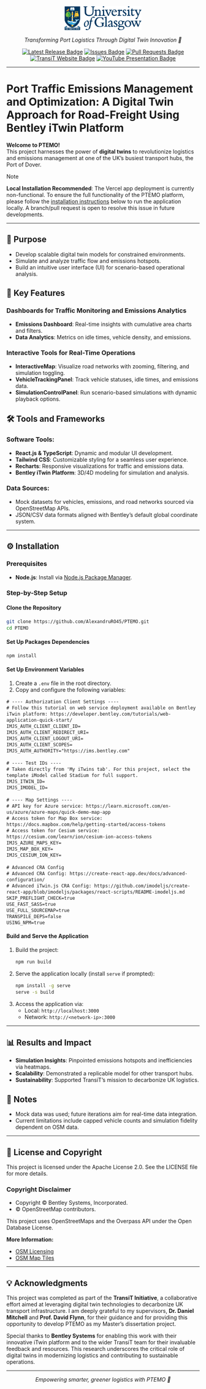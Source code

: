 <div align="center">
    <img src="https://github.com/AlexandruRO45/PTEMO/blob/main/public/logo.svg" alt="PTEMO Logo" width="200"/>
    <p>
        <i>Transforming Port Logistics Through Digital Twin Innovation 🚢</i>
    </p>
    <div id="badges">
        <!-- GitHub Badges -->
        <a href="https://github.com/AlexandruRO45/PTEMO/releases">
            <img src="https://img.shields.io/github/v/release/AlexandruRO45/PTEMO?color=blue&label=Latest%20Release" alt="Latest Release Badge"/></a>
        <a href="https://github.com/AlexandruRO45/PTEMO/issues">
            <img src="https://img.shields.io/github/issues/AlexandruRO45/PTEMO.svg" alt="Issues Badge"/></a>
        <a href="https://github.com/AlexandruRO45/PTEMO/pulls">
            <img src="https://img.shields.io/github/issues-pr/AlexandruRO45/PTEMO.svg" alt="Pull Requests Badge"/></a>
    </div>
    <div id="badges">
        <!-- External Website Badge -->
        <a href="https://transit.ac.uk/">
            <img src="https://img.shields.io/badge/Website-TransiT-blue" alt="TransiT Website Badge"/></a>
        <!-- YouTube Presentation Badge -->
        <a href="https://www.youtube.com/watch?v=WvtDdjjWrv4">
            <img src="https://img.shields.io/badge/Watch-YouTube-red" alt="YouTube Presentation Badge"/></a>
    </div>
</div>

---

# Port Traffic Emissions Management and Optimization: A Digital Twin Approach for Road-Freight Using Bentley iTwin Platform  

**Welcome to PTEMO!**  
This project harnesses the power of **digital twins** to revolutionize logistics and emissions management at one of the UK’s busiest transport hubs, the Port of Dover.  

> [!NOTE]
> **Local Installation Recommended**: The Vercel app deployment is currently non-functional. To ensure the full functionality of the PTEMO platform, please follow the [installation instructions](https://github.com/AlexandruRO45/PTEMO?tab=readme-ov-file#%EF%B8%8F-installation) below to run the application locally. A branch/pull request is open to resolve this issue in future developments.

---

## 🌟 Purpose  
- Develop scalable digital twin models for constrained environments.  
- Simulate and analyze traffic flow and emissions hotspots.  
- Build an intuitive user interface (UI) for scenario-based operational analysis.  



## 🚀 Key Features  

### Dashboards for Traffic Monitoring and Emissions Analytics  
- **Emissions Dashboard**: Real-time insights with cumulative area charts and filters.  
- **Data Analytics**: Metrics on idle times, vehicle density, and emissions.  

### Interactive Tools for Real-Time Operations  
- **InteractiveMap**: Visualize road networks with zooming, filtering, and simulation toggling.  
- **VehicleTrackingPanel**: Track vehicle statuses, idle times, and emissions data.  
- **SimulationControlPanel**: Run scenario-based simulations with dynamic playback options.  



## 🛠 Tools and Frameworks  

### Software Tools:  
- **React.js & TypeScript**: Dynamic and modular UI development.  
- **Tailwind CSS**: Customizable styling for a seamless user experience.  
- **Recharts**: Responsive visualizations for traffic and emissions data.  
- **Bentley iTwin Platform**: 3D/4D modeling for simulation and analysis.  

### Data Sources:  
- Mock datasets for vehicles, emissions, and road networks sourced via OpenStreetMap APIs.  
- JSON/CSV data formats aligned with Bentley’s default global coordinate system.  

---

## ⚙️ Installation  

### Prerequisites  
- **Node.js**: Install via [Node.js Package Manager](https://nodejs.org/en/download/package-manager).  

### Step-by-Step Setup  

#### Clone the Repository  
```bash
git clone https://github.com/AlexandruRO45/PTEMO.git
cd PTEMO
```

#### Set Up Packages Dependencies
```bash
npm install
```
 
#### Set Up Environment Variables  
1. Create a `.env` file in the root directory.  
2. Copy and configure the following variables:  

```dotenv
# ---- Authorization Client Settings ----
# Follow this tutorial on web service deployment available on Bentley iTwin platform: https://developer.bentley.com/tutorials/web-application-quick-start/
IMJS_AUTH_CLIENT_CLIENT_ID=
IMJS_AUTH_CLIENT_REDIRECT_URI=
IMJS_AUTH_CLIENT_LOGOUT_URI=
IMJS_AUTH_CLIENT_SCOPES=
IMJS_AUTH_AUTHORITY="https://ims.bentley.com"

# ---- Test IDs ----
# Taken directly from 'My iTwins tab'. For this project, select the template iModel called Stadium for full support.
IMJS_ITWIN_ID=
IMJS_IMODEL_ID=

# ---- Map Settings ----
# API key for Azure service: https://learn.microsoft.com/en-us/azure/azure-maps/quick-demo-map-app
# Access token for Map Box service: https://docs.mapbox.com/help/getting-started/access-tokens
# Access token for Cesium service: https://cesium.com/learn/ion/cesium-ion-access-tokens
IMJS_AZURE_MAPS_KEY=
IMJS_MAP_BOX_KEY=
IMJS_CESIUM_ION_KEY=

# Advanced CRA Config
# Advanced CRA Config: https://create-react-app.dev/docs/advanced-configuration/
# Advanced iTwin.js CRA Config: https://github.com/imodeljs/create-react-app/blob/imodeljs/packages/react-scripts/README-imodeljs.md
SKIP_PREFLIGHT_CHECK=true
USE_FAST_SASS=true
USE_FULL_SOURCEMAP=true
TRANSPILE_DEPS=false
USING_NPM=true
```  

#### Build and Serve the Application  

1. Build the project:  
   ```bash
   npm run build
   ```  
2. Serve the application locally (install `serve` if prompted):  
   ```bash
   npm install -g serve
   serve -s build
   ```  
3. Access the application via:  
   - Local: `http://localhost:3000`  
   - Network: `http://<network-ip>:3000`  

---

## 📊 Results and Impact  

- **Simulation Insights**: Pinpointed emissions hotspots and inefficiencies via heatmaps.  
- **Scalability**: Demonstrated a replicable model for other transport hubs.  
- **Sustainability**: Supported TransiT’s mission to decarbonize UK logistics.  



## 📝 Notes  
- Mock data was used; future iterations aim for real-time data integration.  
- Current limitations include capped vehicle counts and simulation fidelity dependent on OSM data.  

---

## 📜 License and Copyright  

This project is licensed under the Apache License 2.0. See the LICENSE file for more details.  

### Copyright Disclaimer  
- Copyright © Bentley Systems, Incorporated.  
- © OpenStreetMap contributors.  

This project uses OpenStreetMaps and the Overpass API under the Open Database License.  

**More Information:**  
- [OSM Licensing](https://www.openstreetmap.org/copyright)  
- [OSM Map Tiles](https://wiki.openstreetmap.org/wiki/Tile_usage_policy)  

---

## 💡 Acknowledgments  
This project was completed as part of the **TransiT Initiative**, a collaborative effort aimed at leveraging digital twin technologies to decarbonize UK transport infrastructure. I am deeply grateful to my supervisors, **Dr. Daniel Mitchell** and **Prof. David Flynn**, for their guidance and for providing this opportunity to develop PTEMO as my Master’s dissertation project.  

Special thanks to **Bentley Systems** for enabling this work with their innovative iTwin platform and to the wider TransiT team for their invaluable feedback and resources. This research underscores the critical role of digital twins in modernizing logistics and contributing to sustainable operations.

---

<div align="center">
    <i>Empowering smarter, greener logistics with PTEMO 🚢</i>
</div>
